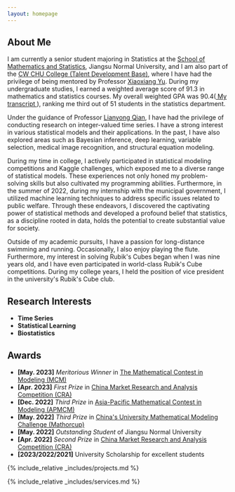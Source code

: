 ```yaml
---
layout: homepage
---
```


## About Me

I am currently a senior student majoring in Statistics at the <a href="http://maths.jsnu.edu.cn/" target="_blank"> School of Mathematics and Statistics</a>, Jiangsu Normal University, and I am also part of the <a href="http://jwsy.jsnu.edu.cn/" target="_blank"> CW CHU College (Talent Development Base)</a>, where I have had the privilege of being mentored by Professor <a href="http://jwsy.jsnu.edu.cn/44/65/c17641a345189/page.htm" target="_blank"> Xiaoxiang Yu</a>. During my undergraduate studies, I earned a weighted average score of 91.3 in mathematics and statistics courses. My overall weighted GPA was 90.4(<a href="https://drive.google.com/file/d/1ZZzJvMh_Wlgv0eQ8QX2iTMkm5mL12MWd/view?usp=sharing"> My transcript </a>), ranking me third out of 51 students in the statistics department.

Under the guidance of Professor <a href="http://maths.jsnu.edu.cn/_t1395/17335/list.htm" target="_blank"> Lianyong Qian</a>, I have had the privilege of conducting research on integer-valued time series. I have a strong interest in various statistical models and their applications. In the past, I have also explored areas such as Bayesian inference, deep learning, variable selection, medical image recognition, and structural equation modeling.

During my time in college, I actively participated in statistical modeling competitions and Kaggle challenges, which exposed me to a diverse range of statistical models. These experiences not only honed my problem-solving skills but also cultivated my programming abilities. Furthermore, in the summer of 2022, during my internship with the municipal government, I utilized machine learning techniques to address specific issues related to public welfare. Through these endeavors, I discovered the captivating power of statistical methods and developed a profound belief that statistics, as a discipline rooted in data, holds the potential to create substantial value for society.

Outside of my academic pursuits, I have a passion for long-distance swimming and running. Occasionally, I also enjoy playing the flute. Furthermore, my interest in solving Rubik's Cubes began when I was nine years old, and I have even participated in world-class Rubik's Cube competitions. During my college years, I held the position of vice president in the university's Rubik's Cube club.


## Research Interests
- **Time Series** 
- **Statistical Learning** 
- **Biostatistics**




## Awards
- **[May. 2023]** *Meritorious Winner* in <a href="https://www.comap.com/contests/mcm-icm" target="_blank"> The Mathematical Contest in Modeling (MCM) </a>
- **[Apr. 2023]**  *First Prize* in <a href="http://www.china-cssc.org/show-274-1271-1.html" target="_blank"> China Market Research and Analysis Competition (CRA) </a>
- **[Dec. 2022]**  *Third Prize* in <a href="http://www.apmcm.org/" target="_blank"> Asia-Pacific Mathematical Contest in Modeling (APMCM) </a>
- **[May. 2022]**  *Third Prize* in <a href="http://mathorcup.org/" target="_blank"> China's University Mathematical Modeling Challenge (Mathorcup) </a>
- **[May. 2022]** *Outstanding Student* of Jiangsu Normal University
- **[Apr. 2022]**  *Second Prize* in <a href="http://www.china-cssc.org/show-274-1271-1.html" target="_blank"> China Market Research and Analysis Competition (CRA) </a>
- **[2023/2022/2021]** University Scholarship for excellent students

<!-- {% include_relative _includes/publications.md %} -->
{% include_relative _includes/projects.md %}

{% include_relative _includes/services.md %}


